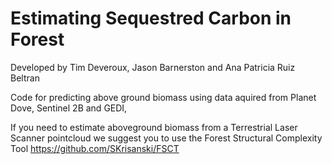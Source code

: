 # Estimating Sequestred Carbon in Forest

Developed by Tim Deveroux, Jason Barnerston and Ana Patricia Ruiz Beltran

Code for predicting above ground biomass using data aquired from Planet Dove, Sentinel 2B and GEDI,

If you need to estimate aboveground biomass from a Terrestrial Laser Scanner pointcloud we suggest you to use the Forest Structural Complexity Tool https://github.com/SKrisanski/FSCT
